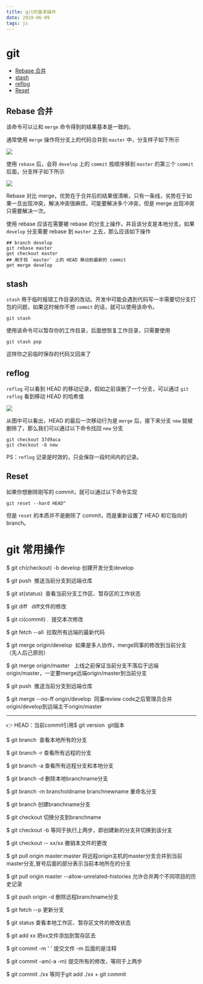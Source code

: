 ```yaml
---
title: git的基本操作
date: 2019-06-09
tags: js
---
```


# git

- [Rebase 合并](#rebase-%E5%90%88%E5%B9%B6)
- [stash](#stash)
- [reflog](#reflog)
- [Reset](#reset)

## Rebase 合并

该命令可以让和 `merge` 命令得到的结果基本是一致的。

通常使用 `merge` 操作将分支上的代码合并到 `master` 中，分支样子如下所示

![](https://user-gold-cdn.xitu.io/2018/4/23/162f109db27be054?w=505&h=461&f=png&s=22796)

使用 `rebase` 后，会将 `develop` 上的 `commit` 按顺序移到 `master` 的第三个 `commit` 后面，分支样子如下所示

![](https://user-gold-cdn.xitu.io/2018/4/23/162f11cc2cb8b332?w=505&h=563&f=png&s=26514)

Rebase 对比 merge，优势在于合并后的结果很清晰，只有一条线，劣势在于如果一旦出现冲突，解决冲突很麻烦，可能要解决多个冲突，但是 merge 出现冲突只需要解决一次。

使用 rebase 应该在需要被 rebase 的分支上操作，并且该分支是本地分支。如果 `develop` 分支需要 rebase 到 `master` 上去，那么应该如下操作

```shell
## branch develop
git rebase master
get checkout master
## 用于将 `master` 上的 HEAD 移动到最新的 commit
get merge develop
```

## stash

`stash` 用于临时报错工作目录的改动。开发中可能会遇到代码写一半需要切分支打包的问题，如果这时候你不想 `commit` 的话，就可以使用该命令。

```shell
git stash
```

使用该命令可以暂存你的工作目录，后面想恢复工作目录，只需要使用

```shell
git stash pop
```

这样你之前临时保存的代码又回来了

## reflog

`reflog` 可以看到 HEAD 的移动记录，假如之前误删了一个分支，可以通过 `git reflog` 看到移动 HEAD 的哈希值

![](https://user-gold-cdn.xitu.io/2018/4/23/162f14df98ce3d83?w=950&h=118&f=png&s=77151)

从图中可以看出，HEAD 的最后一次移动行为是 `merge` 后，接下来分支 `new` 就被删除了，那么我们可以通过以下命令找回 `new` 分支

```shell
git checkout 37d9aca
git checkout -b new
```

PS：`reflog` 记录是时效的，只会保存一段时间内的记录。

## Reset

如果你想删除刚写的 commit，就可以通过以下命令实现

```shell
git reset --hard HEAD^
```

但是 `reset` 的本质并不是删除了 commit，而是重新设置了 HEAD 和它指向的 branch。

# git 常用操作

$ git ch(checkout) -b develop  创建开发分支develop

$ git push  推送当前分支到远端仓库

$ git st(status)  查看当前分支工作区、暂存区的工作状态

$ git diff   diff文件的修改

$ git ci(commit) .  提交本次修改

$ git fetch --all  拉取所有远端的最新代码 

$ git merge origin/develop  如果是多人协作，merge同事的修改到当前分支（先人后己原则）

$ git merge origin/master   上线之前保证当前分支不落后于远端origin/master，一定要merge远端origin/master到当前分支 

$ git push  推送当前分支到远端仓库 

$ git merge --no-ff origin/develop  同事review code之后管理员合并origin/develop到远端主干origin/master

***
👉 HEAD：当前commit引用$ git version  git版本

$ git branch  查看本地所有的分支

$ git branch -r 查看所有远程的分支

$ git branch -a 查看所有远程分支和本地分支

$ git branch -d <branchname> 删除本地branchname分支
  
$ git branch -m brancholdname  branchnewname 重命名分支

$ git branch <branchname>   创建branchname分支
  
$ git checkout <branchname> 切换分支到branchname
  
$ git checkout -b <branchname> 等同于执行上两步，即创建新的分支并切换到该分支
  
$ git checkout -- xx/xx  撤销本文件的更改

$ git pull origin master:master 将远程origin主机的master分支合并到当前master分支,冒号后面的部分表示当前本地所在的分支

$ git pull origin master --allow-unrelated-histories  允许合并两个不同项目的历史记录

$ git push origin -d <branchname>   删除远程branchname分支
  
$ git fetch --p  更新分支

$ git status 查看本地工作区、暂存区文件的修改状态

$ git add xx  把xx文件添加到暂存区去

$ git commit -m ' '  提交文件 -m 后面的是注释

$ git commit -am(-a -m) 提交所有的修改，等同于上两步

$ git commit ./xx   等同于git add ./xx + git commit

